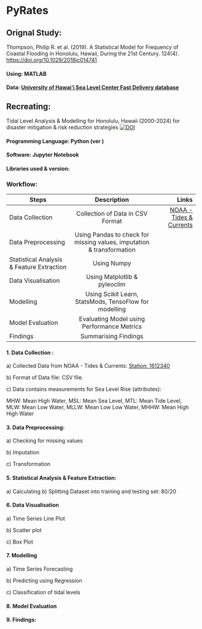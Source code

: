 # PyRates
## Orignal Study:

Thompson, Philip R. et al. (2019). A Statistical Model for Frequency of Coastal Flooding in Honolulu, Hawaii, During the 21st Century. 124(4). https://doi.org/10.1029/2018jc014741
#### Using: MATLAB 
#### Data: [University of Hawai‘i Sea Level Center Fast Delivery database](http://uhslc.soest.hawaii.edu:80/opendap/fast/hourly/h057.nc)


## Recreating: 
Tidal Level Analysis & Modelling for Honolulu, Hawaii (2000-2024) for disaster mitigation & risk reduction strategies
[![DOI](https://zenodo.org/badge/810518524.svg)](https://zenodo.org/doi/10.5281/zenodo.11508504) 
#### Programming Language: Python (ver )
#### Software: Jupyter Notebook
#### Libraries used & version:


### Workflow:

| Steps     |  Description       | Links  |
| ------------- |:-------------:| -----:|
| Data Collection   | Collection of Data in CSV Format | [NOAA - Tides & Currents](https://tidesandcurrents.noaa.gov/waterlevels.html?id=1612340&units=standard&bdate=20140101&edate=20240527&timezone=GMT&datum=MLLW&interval=m&action=data) |
| Data Preprocessing| Using Pandas to check for missing values, imputation & transformation  |    |
| Statistical Analysis & Feature Extraction| Using Numpy|   |
|Data Visualisation| Using Matplotlib & pyleoclim |   |
| Modelling| Using Scikit Learn, StatsMods, TensoFlow for modelling |   |
| Model Evaluation| Evaluating Model using Performance Metrics   |   |
| Findings| Summarising Findings |    |



#### 1. Data Collection :
   a) Collected Data from NOAA - Tides & Currents: [Station: 1612340](https://tidesandcurrents.noaa.gov/waterlevels.html?id=1612340&units=standard&bdate=20140101&edate=20240527&timezone=GMT&datum=MLLW&interval=m&action=data)
   
   b) Format of Data file: CSV file.
   
   c) Data contains measurements for Sea Level Rise (attributes): 
   
MHW: Mean High Water, MSL: Mean Sea Level,  MTL: Mean Tide Level,  MLW: Mean Low Water, MLLW: Mean Low Low
      Water, MHHW: Mean High High Water

#### 3. Data Preprocessing:
a) Checking for missing values

b) Imputation

c) Transformation
   
#### 5. Statistical Analysis & Feature Extraction:

a) Calculating 
b) Splitting Dataset into training and testing set: 80/20
#### 6. Data Visualisation

a) Time Series Line Plot 

b) Scatter plot

c) Box Plot
#### 7. Modelling

 a) Time Series Forecasting
 
 b) Predicting using Regression
 
 c) Classification of tidal levels
   
#### 8. Model Evaluation
    
#### 9. Findings:
    
